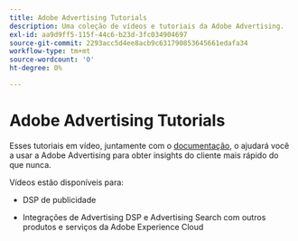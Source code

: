 ```yaml
---
title: Adobe Advertising Tutorials
description: Uma coleção de vídeos e tutoriais da Adobe Advertising.
exl-id: aa9d9ff5-115f-44c6-b23d-3fc034904697
source-git-commit: 2293acc5d4ee8acb9c631790853645661edafa34
workflow-type: tm+mt
source-wordcount: '0'
ht-degree: 0%

---
```


# Adobe Advertising Tutorials

Esses tutoriais em vídeo, juntamente com o [documentação](https://experienceleague.adobe.com/docs/advertising-cloud.html), o ajudará você a usar a Adobe Advertising para obter insights do cliente mais rápido do que nunca.

Vídeos estão disponíveis para:

* DSP de publicidade

* Integrações de Advertising DSP e Advertising Search com outros produtos e serviços da Adobe Experience Cloud

<!--
See other -learn tutorials landing pages to get ideas for additional content
-->
